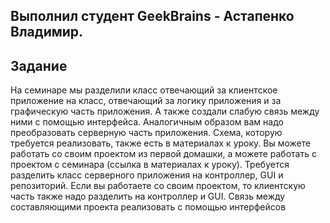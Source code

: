 <h2>Выполнил студент GeekBrains - Астапенко Владимир.</h2>
<h2>Задание</h2>

На семинаре мы разделили класс отвечающий за клиентское приложение на класс, отвечающий за логику приложения и за графическую часть приложения. 
А также создали слабую связь между ними с помощью интерфейса.
Аналогичным образом вам надо преобразовать серверную часть приложения. Схема, которую требуется реализовать, также есть в материалах к уроку.
Вы можете работать со своим проектом из первой домашки, а можете работать с проектом с семинара (ссылка в материалах к уроку).
Требуется разделить класс серверного приложения на контроллер, GUI и репозиторий.
Если вы работаете со своим проектом, то клиентскую часть также надо разделить на контроллер и GUI.
Связь между составляющими проекта реализовать с помощью интерфейсов
